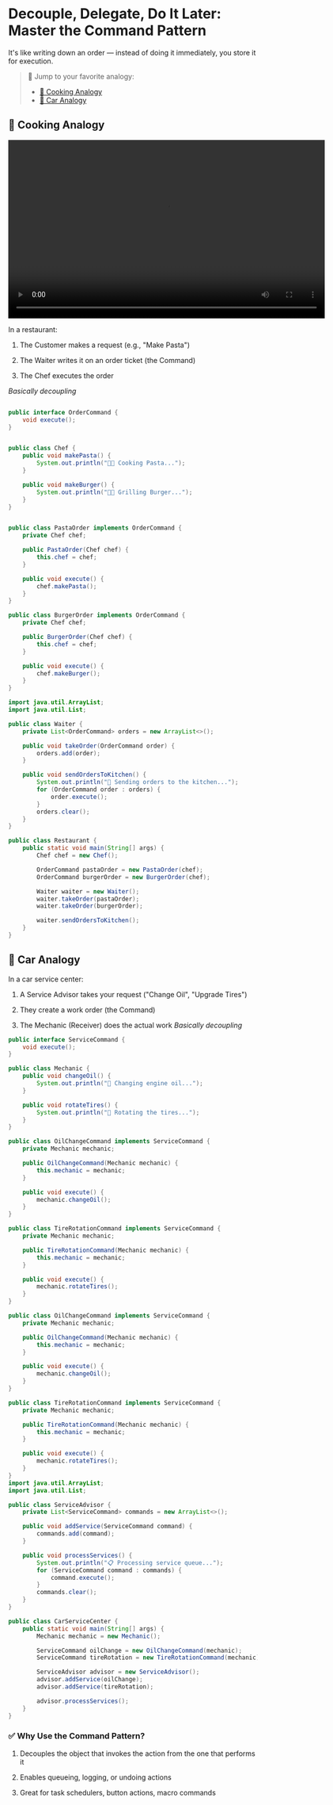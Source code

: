 # Decouple, Delegate, Do It Later: Master the Command Pattern 

It's like writing down an order — instead of doing it immediately, you store it for execution.

> 🔀 Jump to your favorite analogy:  
> - [🍳 Cooking Analogy](https://github.com/nemaderinku/Design-patterns/blob/main/CommandPattern.md#-cooking-analogy)
> - [🚗 Car Analogy](https://github.com/nemaderinku/Design-patterns/blob/main/CommandPattern.md#-cooking-analogy)


## 🍳 Cooking Analogy

<video width="640" height="360" controls>
  <source src="videos/commandPattern-cookinganalogy.mp4" type="video/mp4">
  Your browser does not support the video tag.
</video>

In a restaurant:

1. The Customer makes a request (e.g., "Make Pasta")

2. The Waiter writes it on an order ticket (the Command)

3. The Chef executes the order

<I> Basically decoupling</I>


```Java

public interface OrderCommand {
    void execute();
}


public class Chef {
    public void makePasta() {
        System.out.println("👨‍🍳 Cooking Pasta...");
    }

    public void makeBurger() {
        System.out.println("👨‍🍳 Grilling Burger...");
    }
}


public class PastaOrder implements OrderCommand {
    private Chef chef;

    public PastaOrder(Chef chef) {
        this.chef = chef;
    }

    public void execute() {
        chef.makePasta();
    }
}

public class BurgerOrder implements OrderCommand {
    private Chef chef;

    public BurgerOrder(Chef chef) {
        this.chef = chef;
    }

    public void execute() {
        chef.makeBurger();
    }
}

import java.util.ArrayList;
import java.util.List;

public class Waiter {
    private List<OrderCommand> orders = new ArrayList<>();

    public void takeOrder(OrderCommand order) {
        orders.add(order);
    }

    public void sendOrdersToKitchen() {
        System.out.println("🧾 Sending orders to the kitchen...");
        for (OrderCommand order : orders) {
            order.execute();
        }
        orders.clear();
    }
}

public class Restaurant {
    public static void main(String[] args) {
        Chef chef = new Chef();

        OrderCommand pastaOrder = new PastaOrder(chef);
        OrderCommand burgerOrder = new BurgerOrder(chef);

        Waiter waiter = new Waiter();
        waiter.takeOrder(pastaOrder);
        waiter.takeOrder(burgerOrder);

        waiter.sendOrdersToKitchen();
    }
}

```

## 🚗 Car Analogy

In a car service center:

1. A Service Advisor takes your request ("Change Oil", "Upgrade Tires")

2. They create a work order (the Command)

3. The Mechanic (Receiver) does the actual work
<I> Basically decoupling </I>


```Java
public interface ServiceCommand {
    void execute();
}

public class Mechanic {
    public void changeOil() {
        System.out.println("🔧 Changing engine oil...");
    }

    public void rotateTires() {
        System.out.println("🛞 Rotating the tires...");
    }
}

public class OilChangeCommand implements ServiceCommand {
    private Mechanic mechanic;

    public OilChangeCommand(Mechanic mechanic) {
        this.mechanic = mechanic;
    }

    public void execute() {
        mechanic.changeOil();
    }
}

public class TireRotationCommand implements ServiceCommand {
    private Mechanic mechanic;

    public TireRotationCommand(Mechanic mechanic) {
        this.mechanic = mechanic;
    }

    public void execute() {
        mechanic.rotateTires();
    }
}

public class OilChangeCommand implements ServiceCommand {
    private Mechanic mechanic;

    public OilChangeCommand(Mechanic mechanic) {
        this.mechanic = mechanic;
    }

    public void execute() {
        mechanic.changeOil();
    }
}

public class TireRotationCommand implements ServiceCommand {
    private Mechanic mechanic;

    public TireRotationCommand(Mechanic mechanic) {
        this.mechanic = mechanic;
    }

    public void execute() {
        mechanic.rotateTires();
    }
}
import java.util.ArrayList;
import java.util.List;

public class ServiceAdvisor {
    private List<ServiceCommand> commands = new ArrayList<>();

    public void addService(ServiceCommand command) {
        commands.add(command);
    }

    public void processServices() {
        System.out.println("📋 Processing service queue...");
        for (ServiceCommand command : commands) {
            command.execute();
        }
        commands.clear();
    }
}

public class CarServiceCenter {
    public static void main(String[] args) {
        Mechanic mechanic = new Mechanic();

        ServiceCommand oilChange = new OilChangeCommand(mechanic);
        ServiceCommand tireRotation = new TireRotationCommand(mechanic);

        ServiceAdvisor advisor = new ServiceAdvisor();
        advisor.addService(oilChange);
        advisor.addService(tireRotation);

        advisor.processServices();
    }
}


```

### ✅ Why Use the Command Pattern?
1. Decouples the object that invokes the action from the one that performs it

2. Enables queueing, logging, or undoing actions

3. Great for task schedulers, button actions, macro commands